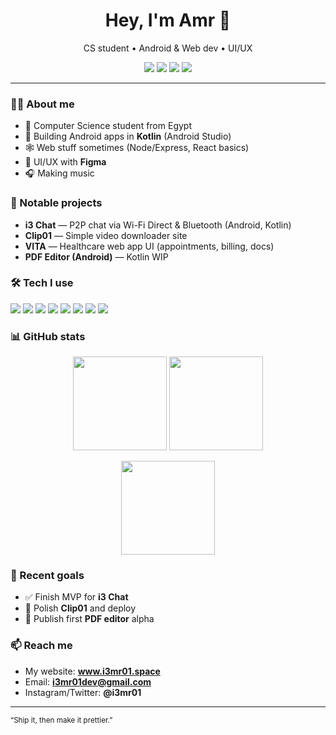 
<!-- Profile README for @i3mr01 -->
<h1 align="center">Hey, I'm Amr 👋</h1>
<p align="center">
  CS student • Android & Web dev • UI/UX
</p>

<p align="center">
  <a href="mailto:i3mr01dev@gmail.com"><img src="https://img.shields.io/badge/Email-i3mr01%40proton.me-informational?logo=gmail"></a>
  <a href="https://www.linkedin.com/in/i3mr01"><img src="https://img.shields.io/badge/LinkedIn-Amr%20Khaled-blue?logo=linkedin"></a>
  <a href="https://x.com/i3mr01"><img src="https://img.shields.io/badge/Follow-@i3mr01-black?logo=x"></a>
  <img src="https://komarev.com/ghpvc/?username=i3mr01&label=Profile%20views&color=brightgreen" />
</p>

---

### 🧑‍💻 About me
- 🏫 Computer Science student from Egypt  
- 📱 Building Android apps in **Kotlin** (Android Studio)  
- 🕸️ Web stuff sometimes (Node/Express, React basics)  
- 🎨 UI/UX with **Figma**
- 🎧 Making music

### 🚀 Notable projects
- **i3 Chat** — P2P chat via Wi-Fi Direct & Bluetooth (Android, Kotlin)  
- **Clip01** — Simple video downloader site  
- **VITA** — Healthcare web app UI (appointments, billing, docs)  
- **PDF Editor (Android)** — Kotlin WIP

### 🛠 Tech I use
<p>
  <img src="https://img.shields.io/badge/Kotlin-7F52FF?logo=kotlin&logoColor=white" />
  <img src="https://img.shields.io/badge/Android_Studio-3DDC84?logo=androidstudio&logoColor=white" />
  <img src="https://img.shields.io/badge/JavaScript-F7DF1E?logo=javascript&logoColor=black" />
  <img src="https://img.shields.io/badge/TypeScript-3178C6?logo=typescript&logoColor=white" />
  <img src="https://img.shields.io/badge/Node.js-339933?logo=nodedotjs&logoColor=white" />
  <img src="https://img.shields.io/badge/React-20232a?logo=react&logoColor=61DAFB" />
  <img src="https://img.shields.io/badge/Figma-F24E1E?logo=figma&logoColor=white" />
  <img src="https://img.shields.io/badge/Git-%23F05032?logo=git&logoColor=white" />
</p>

### 📊 GitHub stats
<p align="center">
  <img src="https://github-readme-stats.vercel.app/api?username=i3mr01&show_icons=true&theme=transparent" height="150" />
  <img src="https://github-readme-stats.vercel.app/api/top-langs/?username=i3mr01&layout=compact&theme=transparent" height="150" />
</p>
<p align="center">
  <img src="https://streak-stats.demolab.com?user=i3mr01&theme=transparent" height="150" />
</p>

### 📝 Recent goals
- ✅ Finish MVP for **i3 Chat**
- 🔧 Polish **Clip01** and deploy
- 🧩 Publish first **PDF editor** alpha

### 📫 Reach me
- My website: **www.i3mr01.space**
- Email: **i3mr01dev@gmail.com**  
- Instagram/Twitter: **@i3mr01**

---
<sub>“Ship it, then make it prettier.”</sub>
